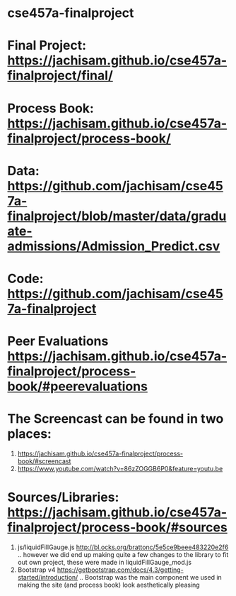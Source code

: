 # cse457a-finalproject
#
# Final Project: <https://jachisam.github.io/cse457a-finalproject/final/>
# Process Book: <https://jachisam.github.io/cse457a-finalproject/process-book/>
# Data: <https://github.com/jachisam/cse457a-finalproject/blob/master/data/graduate-admissions/Admission_Predict.csv>
# Code: <https://github.com/jachisam/cse457a-finalproject>
# Peer Evaluations <https://jachisam.github.io/cse457a-finalproject/process-book/#peerevaluations>
# The Screencast can be found in two places:
1. <https://jachisam.github.io/cse457a-finalproject/process-book/#screencast>
2. <https://www.youtube.com/watch?v=86zZOGGB6P0&feature=youtu.be>
# Sources/Libraries: <https://jachisam.github.io/cse457a-finalproject/process-book/#sources>
1. js/liquidFillGauge.js <http://bl.ocks.org/brattonc/5e5ce9beee483220e2f6>
.. however we did end up making quite a few changes to the library to fit out own project, these were made in liquidFillGauge_mod.js
2. Bootstrap v4 <https://getbootstrap.com/docs/4.3/getting-started/introduction/>
.. Bootstrap was the main component we used in making the site (and process book) look aesthetically pleasing
